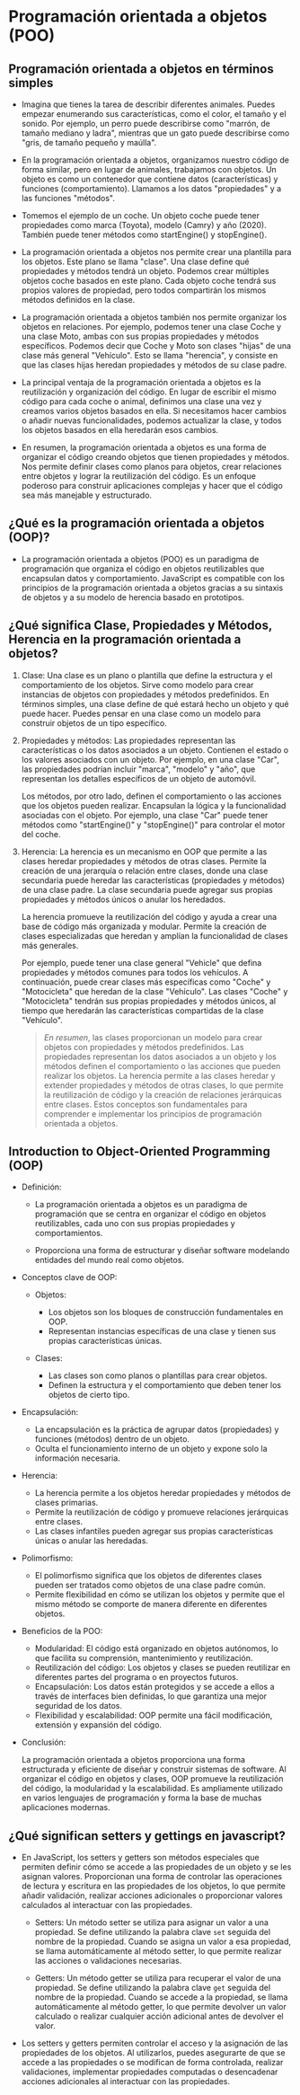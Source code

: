 # Programación orientada a objetos (POO)

## Programación orientada a objetos en términos simples

* Imagina que tienes la tarea de describir diferentes animales. Puedes empezar enumerando sus características, como el color, el tamaño y el sonido. Por ejemplo, un perro puede describirse como "marrón, de tamaño mediano y ladra", mientras que un gato puede describirse como "gris, de tamaño pequeño y maúlla".

* En la programación orientada a objetos, organizamos nuestro código de forma similar, pero en lugar de animales, trabajamos con objetos. Un objeto es como un contenedor que contiene datos (características) y funciones (comportamiento). Llamamos a los datos "propiedades" y a las funciones "métodos".

* Tomemos el ejemplo de un coche. Un objeto coche puede tener propiedades como marca (Toyota), modelo (Camry) y año (2020). También puede tener métodos como startEngine() y stopEngine().

* La programación orientada a objetos nos permite crear una plantilla para los objetos. Este plano se llama "clase". Una clase define qué propiedades y métodos tendrá un objeto. Podemos crear múltiples objetos coche basados en este plano. Cada objeto coche tendrá sus propios valores de propiedad, pero todos compartirán los mismos métodos definidos en la clase.

* La programación orientada a objetos también nos permite organizar los objetos en relaciones. Por ejemplo, podemos tener una clase Coche y una clase Moto, ambas con sus propias propiedades y métodos específicos. Podemos decir que Coche y Moto son clases "hijas" de una clase más general "Vehículo". Esto se llama "herencia", y consiste en que las clases hijas heredan propiedades y métodos de su clase padre.

* La principal ventaja de la programación orientada a objetos es la reutilización y organización del código. En lugar de escribir el mismo código para cada coche o animal, definimos una clase una vez y creamos varios objetos basados en ella. Si necesitamos hacer cambios o añadir nuevas funcionalidades, podemos actualizar la clase, y todos los objetos basados en ella heredarán esos cambios.

* En resumen, la programación orientada a objetos es una forma de organizar el código creando objetos que tienen propiedades y métodos. Nos permite definir clases como planos para objetos, crear relaciones entre objetos y lograr la reutilización del código. Es un enfoque poderoso para construir aplicaciones complejas y hacer que el código sea más manejable y estructurado.

## ¿Qué es la programación orientada a objetos (OOP)?

* La programación orientada a objetos (POO) es un paradigma de programación que organiza el código en objetos reutilizables que encapsulan datos y comportamiento. JavaScript es compatible con los principios de la programación orientada a objetos gracias a su sintaxis de objetos y a su modelo de herencia basado en prototipos. 

## ¿Qué significa Clase, Propiedades y Métodos, Herencia en la programación orientada a objetos?

1. Clase:
   Una clase es un plano o plantilla que define la estructura y el comportamiento de los objetos. Sirve como modelo para crear instancias de objetos con propiedades y métodos predefinidos. En términos simples, una clase define de qué estará hecho un objeto y qué puede hacer. Puedes pensar en una clase como un modelo para construir objetos de un tipo específico.

2. Propiedades y métodos:
   Las propiedades representan las características o los datos asociados a un objeto. Contienen el estado o los valores asociados con un objeto. Por ejemplo, en una clase "Car", las propiedades podrían incluir "marca", "modelo" y "año", que representan los detalles específicos de un objeto de automóvil.

   Los métodos, por otro lado, definen el comportamiento o las acciones que los objetos pueden realizar. Encapsulan la lógica y la funcionalidad asociadas con el objeto. Por ejemplo, una clase "Car" puede tener métodos como "startEngine()" y "stopEngine()" para controlar el motor del coche.

3. Herencia:
   La herencia es un mecanismo en OOP que permite a las clases heredar propiedades y métodos de otras clases. Permite la creación de una jerarquía o relación entre clases, donde una clase secundaria puede heredar las características (propiedades y métodos) de una clase padre. La clase secundaria puede agregar sus propias propiedades y métodos únicos o anular los heredados.

   La herencia promueve la reutilización del código y ayuda a crear una base de código más organizada y modular. Permite la creación de clases especializadas que heredan y amplían la funcionalidad de clases más generales.

   Por ejemplo, puede tener una clase general "Vehicle" que defina propiedades y métodos comunes para todos los vehículos. A continuación, puede crear clases más específicas como "Coche" y "Motocicleta" que heredan de la clase "Vehículo". Las clases "Coche" y "Motocicleta" tendrán sus propias propiedades y métodos únicos, al tiempo que heredarán las características compartidas de la clase "Vehículo".

    > *En resumen*, las clases proporcionan un modelo para crear objetos con propiedades y métodos predefinidos. Las propiedades representan los datos asociados a un objeto y los métodos definen el comportamiento o las acciones que pueden realizar los objetos. La herencia permite a las clases heredar y extender propiedades y métodos de otras clases, lo que permite la reutilización de código y la creación de relaciones jerárquicas entre clases. Estos conceptos son fundamentales para comprender e implementar los principios de programación orientada a objetos.

## Introduction to Object-Oriented Programming (OOP)

* Definición:

  * La programación orientada a objetos es un paradigma de programación que se centra en organizar el código en objetos reutilizables, cada uno con sus propias propiedades y comportamientos.

  * Proporciona una forma de estructurar y diseñar software modelando entidades del mundo real como objetos.

* Conceptos clave de OOP:

  * Objetos:

    * Los objetos son los bloques de construcción fundamentales en OOP.
    * Representan instancias específicas de una clase y tienen sus propias características únicas.

  * Clases:

    * Las clases son como planos o plantillas para crear objetos.
    * Definen la estructura y el comportamiento que deben tener los objetos de cierto tipo.

* Encapsulación:

  * La encapsulación es la práctica de agrupar datos (propiedades) y funciones (métodos) dentro de un objeto.
  * Oculta el funcionamiento interno de un objeto y expone solo la información necesaria.

* Herencia:

  * La herencia permite a los objetos heredar propiedades y métodos de clases primarias.
  * Permite la reutilización de código y promueve relaciones jerárquicas entre clases.
  * Las clases infantiles pueden agregar sus propias características únicas o anular las heredadas.

* Polimorfismo:

  * El polimorfismo significa que los objetos de diferentes clases pueden ser tratados como objetos de una clase padre común.
  * Permite flexibilidad en cómo se utilizan los objetos y permite que el mismo método se comporte de manera diferente en diferentes objetos.

* Beneficios de la POO:

  * Modularidad: El código está organizado en objetos autónomos, lo que facilita su comprensión, mantenimiento y reutilización.
  * Reutilización del código: Los objetos y clases se pueden reutilizar en diferentes partes del programa o en proyectos futuros.
  * Encapsulación: Los datos están protegidos y se accede a ellos a través de interfaces bien definidas, lo que garantiza una mejor seguridad de los datos.
  * Flexibilidad y escalabilidad: OOP permite una fácil modificación, extensión y expansión del código.

* Conclusión:

    La programación orientada a objetos proporciona una forma estructurada y eficiente de diseñar y construir sistemas de software.
    Al organizar el código en objetos y clases, OOP promueve la reutilización del código, la modularidad y la escalabilidad.
    Es ampliamente utilizado en varios lenguajes de programación y forma la base de muchas aplicaciones modernas.

## ¿Qué significan setters y gettings en javascript?

* En JavaScript, los setters y getters son métodos especiales que permiten definir cómo se accede a las propiedades de un objeto y se les asignan valores. Proporcionan una forma de controlar las operaciones de lectura y escritura en las propiedades de los objetos, lo que permite añadir validación, realizar acciones adicionales o proporcionar valores calculados al interactuar con las propiedades.

  * Setters:
  Un método setter se utiliza para asignar un valor a una propiedad. Se define utilizando la palabra clave `set` seguida del nombre de la propiedad. Cuando se asigna un valor a esa propiedad, se llama automáticamente al método setter, lo que permite realizar las acciones o validaciones necesarias.

  * Getters:
  Un método getter se utiliza para recuperar el valor de una propiedad. Se define utilizando la palabra clave `get` seguida del nombre de la propiedad. Cuando se accede a la propiedad, se llama automáticamente al método getter, lo que permite devolver un valor calculado o realizar cualquier acción adicional antes de devolver el valor.

* Los setters y getters permiten controlar el acceso y la asignación de las propiedades de los objetos. Al utilizarlos, puedes asegurarte de que se accede a las propiedades o se modifican de forma controlada, realizar validaciones, implementar propiedades computadas o desencadenar acciones adicionales al interactuar con las propiedades.
